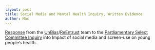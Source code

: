```yaml
---
layout: post
title: Social Media and Mental Health Inquiry, Written Evidence
author: Mac
---
```


[Response](https://doi.org/10.25878/00fj-xr83) from the 
[UnBias](https://unbias.wp.horizon.ac.uk/)/[ReEntrust](https://reentrust.org) team to the
[Partliamentary Select Committee Inquiry](https://www.parliament.uk/business/committees/committees-a-z/commons-select/science-and-technology-committee/inquiries/parliament-2017/impact-of-social-media-young-people-17-19/)
into Impact of social media and screen-use on young people’s health.

